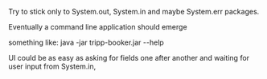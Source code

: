 Try to stick only to System.out, System.in and maybe System.err packages.

Eventually a command line application should emerge

something like:
java -jar tripp-booker.jar --help

UI could be as easy as asking for fields one after another and waiting for user input from System.in,


